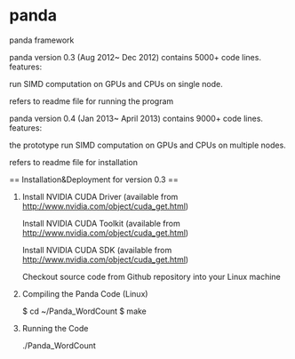 panda
=====

panda framework

panda version 0.3 (Aug 2012~ Dec 2012) contains 5000+ code lines. 
features:

run SIMD computation on GPUs and CPUs on single node.

refers to readme file for running the program

panda version 0.4 (Jan 2013~ April 2013) contains 9000+ code lines.
features:

the prototype run SIMD computation on GPUs and CPUs on multiple nodes.

refers to readme file for installation

== Installation&Deployment for version 0.3 ==

1) Install NVIDIA CUDA Driver (available from http://www.nvidia.com/object/cuda_get.html)                                 

   Install NVIDIA CUDA Toolkit (available from http://www.nvidia.com/object/cuda_get.html)                                

   Install NVIDIA CUDA SDK (available from http://www.nvidia.com/object/cuda_get.html)                                    

   Checkout source code from Github repository into your Linux machine

2) Compiling the Panda Code (Linux)

    $ cd ~/Panda_WordCount
    $ make

3) Running the Code

    ./Panda_WordCount

